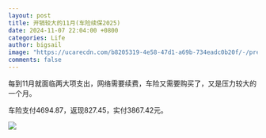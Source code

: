 ```yaml
---
layout: post
title: 开销较大的11月(车险续保2025)
date: 2024-11-07 22:04:00 +0800
categories: Life
author: bigsail
image: "https://ucarecdn.com/b8205319-4e58-47d1-a69b-734eadc0b20f/-/preview/1000x668/"
comments: false
---
```

每到11月就面临两大项支出，网络需要续费，车险又需要购买了，又是压力较大的一个月。

车险支付4694.87，返现827.45，实付3867.42元。

![](https://ucarecdn.com/047fa4ef-8f71-4aae-8172-327c5db762ee/4601.webp)

